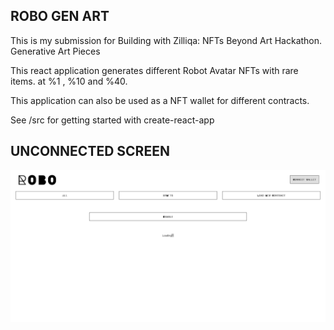 ROBO GEN ART
----

This is my submission for Building with Zilliqa: NFTs Beyond Art Hackathon.
Generative Art Pieces

This react application generates different Robot Avatar NFTs with rare items. at %1 , %10 and %40.

This application can also be used as a NFT wallet for different contracts.

See /src for getting started with create-react-app

UNCONNECTED SCREEN
-----
![name](/shot1.png)